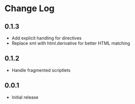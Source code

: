 # Change Log

## 0.1.3

- Add explicit handling for directives
- Replace xml with html.derivative for better HTML matching

## 0.1.2

- Handle fragmented scriptlets

## 0.0.1

- Initial release

